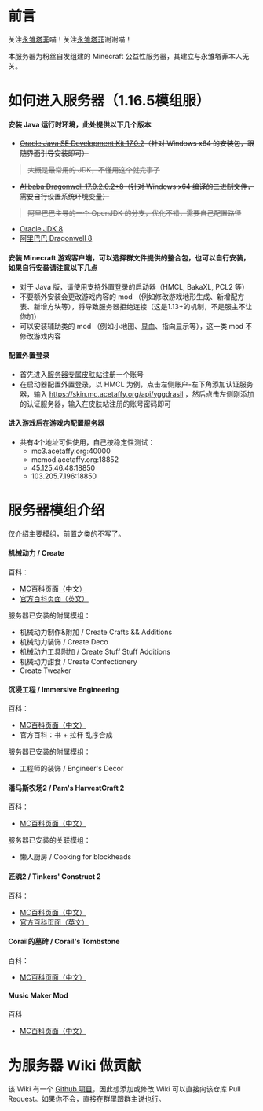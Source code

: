 # **前言**

关注[永雏塔菲](https://space.bilibili.com/1265680561)喵！关注[永雏塔菲](https://space.bilibili.com/1265680561)谢谢喵！

本服务器为粉丝自发组建的 Minecraft 公益性服务器，其建立与永雏塔菲本人无关。

# **如何进入服务器（1.16.5模组服）**

#### 安装 Java 运行时环境，此处提供以下几个版本

  - ~~[Oracle Java SE Development Kit 17.0.2](https://download.oracle.com/java/17/latest/jdk-17_windows-x64_bin.exe)（针对 Windows x64 的安装包，跟随界面引导安装即可）~~
  >~~大概是最常用的 JDK，不懂用这个就完事了~~
  - ~~[Alibaba Dragonwell 17.0.2.0.2+8](https://github.com/alibaba/dragonwell17/releases/download/dragonwell-17.0.2.0.2%2B8_jdk-17.0.2-ga/Alibaba_Dragonwell_17.0.2.0.2+8_x64_windows.zip)（针对 Windows x64 编译的二进制文件，需要自行设置系统环境变量）~~
  >~~阿里巴巴主导的一个 OpenJDK 的分支，优化不错，需要自己配置路径~~
  - [Oracle JDK 8](https://www.oracle.com/webapps/redirect/signon?nexturl=https://download.oracle.com/otn/java/jdk/8u202-b08/1961070e4c9b4e26a04e7f5a083f551e/jdk-8u202-windows-x64.exe)
  - [阿里巴巴 Dragonwell 8](https://github.com/alibaba/dragonwell8/releases/download/dragonwell-extended-8.13.14_jdk8u352-ga/Alibaba_Dragonwell_Extended_8.13.14_x64_windows.zip)

#### 安装 Minecraft 游戏客户端，可以选择群文件提供的整合包，也可以自行安装，如果自行安装请注意以下几点

  - 对于 Java 版，请使用支持外置登录的启动器（HMCL, BakaXL, PCL2 等）
  - 不要额外安装会更改游戏内容的 mod （例如修改游戏地形生成、新增配方表、新增方块等），将导致服务器拒绝连接（这是1.13+的机制，不是服主不让你加）
  - 可以安装辅助类的 mod （例如小地图、显血、指向显示等），这一类 mod 不修改游戏内容

#### 配置外置登录

  - 首先进入[服务器专属皮肤站](https://skin.mc.acetaffy.org)注册一个账号
  - 在启动器配置外置登录，以 HMCL 为例，点击左侧账户-左下角添加认证服务器，输入 https://skin.mc.acetaffy.org/api/yggdrasil ，然后点击左侧刚添加的认证服务器，输入在皮肤站注册的账号密码即可

#### 进入游戏后在游戏内配置服务器
  - 共有4个地址可供使用，自己按稳定性测试：
    - mc3.acetaffy.org:40000
    - mcmod.acetaffy.org:18852
    - 45.125.46.48:18850
    - 103.205.7.196:18850

# **服务器模组介绍**

仅介绍主要模组，前置之类的不写了。

#### 机械动力 / Create 

百科：

  - [MC百科页面（中文）](https://www.mcmod.cn/class/2021.html)
  - [官方百科页面（英文）](https://github.com/Creators-of-Create/Create/wiki)

服务器已安装的附属模组：

  - 机械动力制作&附加 / Create Crafts && Additions
  - 机械动力装饰 / Create Deco
  - 机械动力工具附加 / Create Stuff Stuff Additions
  - 机械动力甜食 / Create Confectionery
  - Create Tweaker

#### 沉浸工程 / Immersive Engineering

百科：

  - [MC百科页面（中文）](https://www.mcmod.cn/class/463.html)
  - 官方百科：书 + 拉杆 乱序合成

服务器已安装的附属模组：

  - 工程师的装饰 / Engineer's Decor

#### 潘马斯农场2 / Pam's HarvestCraft 2

百科：

  - [MC百科页面（中文）](https://www.mcmod.cn/class/2372.html)

服务器已安装的关联模组：

  - 懒人厨房 / Cooking for blockheads

#### 匠魂2 / Tinkers' Construct 2

百科：

  - [MC百科页面（中文）](https://www.mcmod.cn/class/683.html)
  - [官方百科页面（英文）](https://github.com/SlimeKnights/TinkersConstruct/wiki)

#### Corail的墓碑 / Corail's Tombstone

百科：

  - [MC百科页面（中文）](https://www.mcmod.cn/class/1985.html)

#### Music Maker Mod

百科
  - [MC百科页面（中文）](https://www.mcmod.cn/class/4176.html)

# **为服务器 Wiki 做贡献**

该 Wiki 有一个 [Github 项目](https://github.com/Shiori514/AceTaffyMcServerWiki)，因此想添加或修改 Wiki 可以直接向该仓库 Pull Request。如果你不会，直接在群里跟群主说也行。
